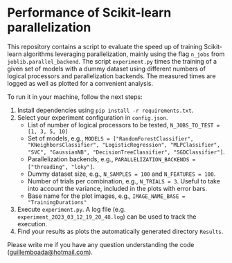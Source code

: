 # Performance of Scikit-learn parallelization
This repository contains a script to evaluate the speed up of training Scikit-learn algorithms leveraging parallelization, mainly using the flag `n_jobs` from `joblib.parallel_backend`. The script `experiment.py` times the training of a given set of models with a dummy dataset using different numbers of logical processors and parallelization backends. The measured times are logged as well as plotted for a convenient analysis.

To run it in your machine, follow the next steps:

1. Install dependencies using `pip install -r requirements.txt`.
2. Select your experiment configuration in `config.json`.
    * List of number of logical processors to be tested, `N_JOBS_TO_TEST = [1, 3, 5, 10]`
    * Set of models, e.g., `MODELS = ["RandomForestClassifier", "KNeighborsClassifier", "LogisticRegression", "MLPClassifier", "SVC", "GaussianNB", "DecisionTreeClassifier", "SGDClassifier"]`.
    * Parallelization backends, e.g., `PARALLELIZATION_BACKENDS = ["threading", "loky"]`.
    * Dummy dataset size, e.g., `N_SAMPLES = 100` and `N_FEATURES = 100`.
    * Number of trials per combination, e.g., `N_TRIALS = 3`. Useful to take into account the variance, included in the plots with error bars.
    * Base name for the plot images, e.g., `IMAGE_NAME_BASE = "TrainingDurations"`
3. Execute `experiment.py`. A log file (e.g. `experiment_2023_03_12_19_20_48.log`) can be used to track the execution.
4. Find your results as plots the automatically generated directory `Results`.

Please write me if you have any question understanding the code (guillemboada@hotmail.com).